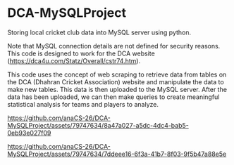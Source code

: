 # DCA-MySQLProject
Storing local cricket club data into MySQL server using python.

Note that MySQL connection details are not defined for security reasons. This code is designed to work for the DCA website (https://dca4u.com/Statz/Overall/cstr74.htm).

This code uses the concept of web scraping to retrieve data from tables on the DCA (Dhahran Cricket Association) website and manipulate the data to make new tables. This data is then uploaded to the MySQL server. After the data has been uploaded, we can then make queries to create meaningful statistical analysis for teams and players to analyze.


https://github.com/anaCS-26/DCA-MySQLProject/assets/79747634/8a47a027-a5dc-4dc4-bab5-0eb93e027f09


https://github.com/anaCS-26/DCA-MySQLProject/assets/79747634/7ddeee16-6f3a-41b7-8f03-9f5b47a88e5e
